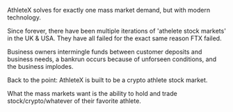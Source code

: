 AthleteX solves for exactly one mass market demand, but with modern technology.


Since forever, there have been multiple iterations of 'athelete stock markets' in the UK & USA.  They have all failed for the exact same reason FTX failed.

Business owners intermingle funds between customer deposits and business needs, a bankrun occurs because of unforseen conditions, and the business implodes.

Back to the point:  AthleteX is built to be a crypto athlete stock market.

What the mass markets want is the ability to hold and trade stock/crypto/whatever of their favorite athlete.